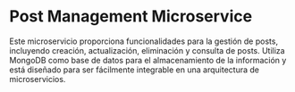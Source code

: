 # Post Management Microservice
Este microservicio proporciona funcionalidades para la gestión de posts, incluyendo creación, actualización, eliminación y consulta de posts. Utiliza MongoDB como base de datos para el almacenamiento de la información y está diseñado para ser fácilmente integrable en una arquitectura de microservicios.
